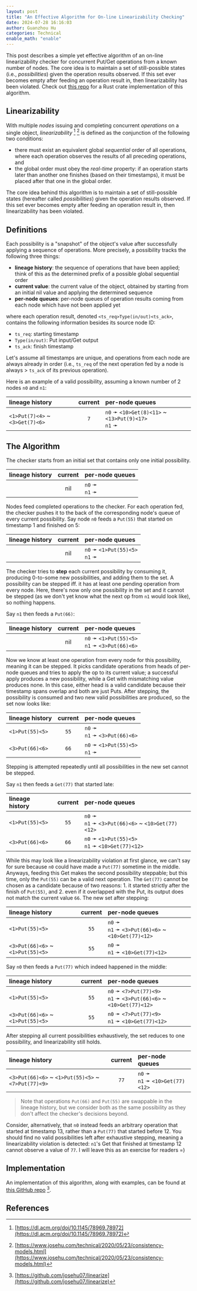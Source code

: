 ```yaml
---
layout: post
title: "An Effective Algorithm for On-line Linearizability Checking"
date: 2024-07-28 16:16:03
author: Guanzhou Hu
categories: Technical
enable_math: "enable"
---
```


This post describes a simple yet effective algorithm of an on-line linearizability checker for concurrent Put/Get operations from a known number of nodes. The core idea is to maintain a set of still-possible states (i.e., *possibilities*) given the operation results observed. If this set ever becomes empty after feeding an operation result in, then linearizability has been violated. Check out [this repo](https://github.com/josehu07/linearize) for a Rust crate implementation of this algorithm.

## Linearizability

With multiple *nodes* issuing and completing concurrent *operations* on a single object, *linearizability* [^1] [^2] is defined as the conjunction of the following two conditions:

* there must exist an equivalent global *sequential* order of all operations, where each operation observes the results of all preceding operations, and
* the global order must obey the *real-time* property: if an operation starts later than another one finishes (based on their timestamps), it must be placed after that one in the global order.

The core idea behind this algorithm is to maintain a set of still-possible states (hereafter called *possibilities*) given the operation results observed. If this set ever becomes empty after feeding an operation result in, then linearizability has been violated.

## Definitions

Each possibility is a "snapshot" of the object's value after successfully applying a sequence of operations. More precisely, a possibility tracks the following three things:

* **lineage history**: the sequence of operations that have been applied; think of this as the determined prefix of a possible global sequential order
* **current value**: the current value of the object, obtained by starting from an initial nil value and applying the determined sequence
* **per-node queues**: per-node queues of operation results coming from each node which have not been applied yet

where each operation result, denoted `<ts_req>Type(in/out)<ts_ack>`, contains the following information besides its source node ID:

* `ts_req`: starting timestamp
* `Type(in/out)`: Put input/Get output
* `ts_ack`: finish timestamp

Let's assume all timestamps are unique, and operations from each node are always already in order (i.e., `ts_req` of the next operation fed by a node is always > `ts_ack` of its previous operation).

Here is an example of a valid possibility, assuming a known number of 2 nodes `n0` and `n1`:

lineage history | current | per-node queues
:-- | :-: | :--
`<1>Put(7)<4>` ~ `<3>Get(7)<6>`  |  `7`  |  `n0` ➛ `<10>Get(8)<11>` ~ `<13>Put(9)<17>` <br> `n1` ➛

## The Algorithm

The checker starts from an initial set that contains only one initial possibility.

lineage history | current | per-node queues
:-- | :-: | :--
&nbsp;  |  nil  |  `n0` ➛ <br> `n1` ➛

Nodes feed completed operations to the checker. For each operation fed, the checker pushes it to the back of the corresponding node's queue of every current possibility. Say node `n0` feeds a `Put(55)` that started on timestamp 1 and finished on 5:

lineage history | current | per-node queues
:-- | :-: | :--
&nbsp;  |  nil  |  `n0` ➛ `<1>Put(55)<5>` <br> `n1` ➛

The checker tries to **step** each current possibility by consuming it, producing 0-to-some new possibilities, and adding them to the set. A possibility can be stepped iff. it has at least one pending operation from every node. Here, there's now only one possibility in the set and it cannot be stepped (as we don't yet know what the next op from `n1` would look like), so nothing happens.

Say `n1` then feeds a `Put(66)`:

lineage history | current | per-node queues
:-- | :-: | :--
&nbsp;  |  nil  |  `n0` ➛ `<1>Put(55)<5>` <br> `n1` ➛ `<3>Put(66)<6>`

Now we know at least one operation from every node for this possibility, meaning it can be stepped. It picks candidate operations from heads of per-node queues and tries to apply the op to its current value; a successful apply produces a new possibility, while a Get with mismatching value produces none. In this case, either head is a valid candidate because their timestamp spans overlap and both are just Puts. After stepping, the possibility is consumed and two new valid possibilities are produced, so the set now looks like:

lineage history | current | per-node queues
:-- | :-: | :--
`<1>Put(55)<5>`  |  `55`  |  `n0` ➛ <br> `n1` ➛ `<3>Put(66)<6>`
`<3>Put(66)<6>`  |  `66`  |  `n0` ➛ `<1>Put(55)<5>` <br> `n1` ➛

Stepping is attempted repeatedly until all possibilities in the new set cannot be stepped.

Say `n1` then feeds a `Get(77)` that started late:

lineage history | current | per-node queues
:-- | :-: | :--
`<1>Put(55)<5>`  |  `55`  |  `n0` ➛ <br> `n1` ➛ `<3>Put(66)<6>` ~ `<10>Get(77)<12>`
`<3>Put(66)<6>`  |  `66`  |  `n0` ➛ `<1>Put(55)<5>` <br> `n1` ➛ `<10>Get(77)<12>`

While this may look like a linearizability violation at first glance, we can't say for sure because `n0` could have made a `Put(77)` sometime in the middle. Anyways, feeding this Get makes the second possibility steppable; but this time, only the `Put(55)` can be a valid next operation. The `Get(77)` cannot be chosen as a candidate because of two reasons: 1. it started strictly after the finish of `Put(55)`, and 2. even if it overlapped with the Put, its output does not match the current value `66`. The new set after stepping:

lineage history | current | per-node queues
:-- | :-: | :--
`<1>Put(55)<5>`  |  `55`  |  `n0` ➛ <br> `n1` ➛ `<3>Put(66)<6>` ~ `<10>Get(77)<12>`
`<3>Put(66)<6>` ~ `<1>Put(55)<5>`  |  `55`  |  `n0` ➛ <br> `n1` ➛ `<10>Get(77)<12>`

Say `n0` then feeds a `Put(77)` which indeed happened in the middle:

lineage history | current | per-node queues
:-- | :-: | :--
`<1>Put(55)<5>`  |  `55`  |  `n0` ➛ `<7>Put(77)<9>` <br> `n1` ➛ `<3>Put(66)<6>` ~ `<10>Get(77)<12>`
`<3>Put(66)<6>` ~ `<1>Put(55)<5>`  |  `55`  |  `n0` ➛ `<7>Put(77)<9>` <br> `n1` ➛ `<10>Get(77)<12>`

After stepping all current possibilities exhaustively, the set reduces to one possibility, and linearizability still holds.

lineage history | current | per-node queues
:-- | :-: | :--
`<3>Put(66)<6>` ~ `<1>Put(55)<5>` ~ `<7>Put(77)<9>`  |  `77`  |  `n0` ➛ </br> `n1` ➛ `<10>Get(77)<12>`

> Note that operations `Put(66)` and `Put(55)` are swappable in the lineage history, but we consider both as the same possibility as they don't affect the checker's decisions beyond.

Consider, alternatively, that `n0` instead feeds an arbitrary operation that started at timestamp 13, rather than a `Put(77)` that started before 12. You should find no valid possibilities left after exhaustive stepping, meaning a linearizability violation is detected: `n1`'s Get that finished at timestamp 12 cannot observe a value of `77`. I will leave this as an exercise for readers =)

## Implementation

An implementation of this algorithm, along with examples, can be found at [this GitHub repo](https://github.com/josehu07/linearize) [^3].

## References

[^1]: [https://dl.acm.org/doi/10.1145/78969.78972](https://dl.acm.org/doi/10.1145/78969.78972)
[^2]: [https://www.josehu.com/technical/2020/05/23/consistency-models.html](https://www.josehu.com/technical/2020/05/23/consistency-models.html)
[^3]: [https://github.com/josehu07/linearize](https://github.com/josehu07/linearize)
